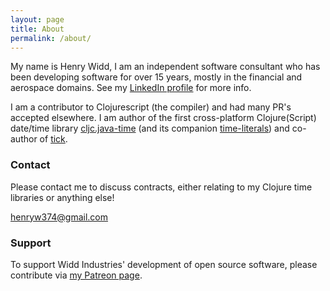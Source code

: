 ```yaml
---
layout: page
title: About
permalink: /about/
---
```


My name is Henry Widd, I am an independent software consultant who has been developing software for over 15 years, mostly in the financial and aerospace domains. See my [LinkedIn profile](https://www.linkedin.com/in/henry-widd-ab33674/) for more info. 


I am a contributor to Clojurescript (the compiler) and had many PR's accepted elsewhere. I am author of the first cross-platform Clojure(Script) date/time library [cljc.java-time](https://github.com/henryw374/cljc.java-time) (and its companion [time-literals](https://github.com/henryw374/time-literals)) and co-author of [tick](https://github.com/juxt/tick).

### Contact

Please contact me to discuss contracts, either relating to my Clojure time libraries or anything else! 

[henryw374@gmail.com](mailto:henryw374@gmail.com)

### Support 

To support Widd Industries' development of open source software, please contribute via [my Patreon page](https://www.patreon.com/widdindustries).
